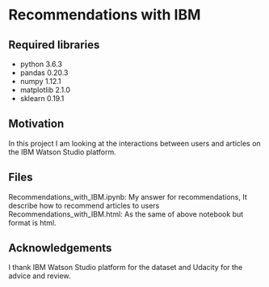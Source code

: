 # Recommendations with IBM

## Required libraries
- python 3.6.3
- pandas 0.20.3
- numpy 1.12.1
- matplotlib 2.1.0
- sklearn 0.19.1

## Motivation
In this project I am looking at the interactions between users and articles on the IBM Watson Studio platform.

## Files
Recommendations_with_IBM.ipynb: My answer for recommendations, It describe how to recommend articles to users
Recommendations_with_IBM.html: As the same of above notebook but format is html.

## Acknowledgements
I thank IBM Watson Studio platform for the dataset and Udacity for the advice and review.
